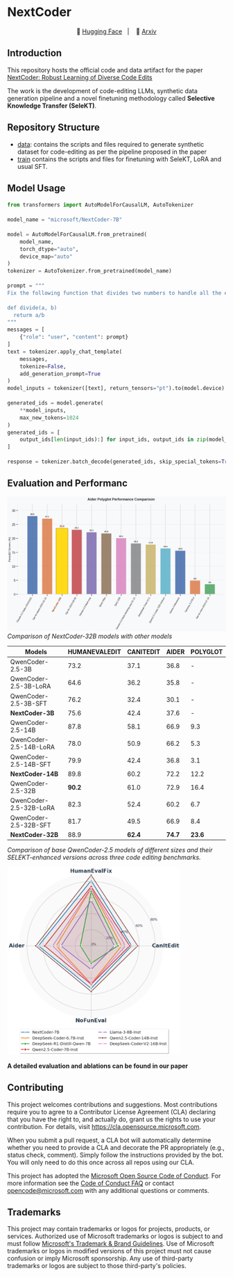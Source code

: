 # NextCoder

<p align="center">
        🤗 <a href="https://huggingface.co/collections/microsoft/nextcoder-6815ee6bfcf4e42f20d45028">Hugging Face</a>&nbsp&nbsp | &nbsp&nbsp 📑 <a href="https://arxiv.org/abs/2503.03656">Arxiv</a> 
</p>

## Introduction
This repository hosts the official code and data artifact for the paper [NextCoder: Robust Learning of Diverse Code Edits
](https://arxiv.org/abs/2503.03656)

The work is the development of code-editing LLMs, synthetic data generation pipeline and a novel finetuning methodology called **Selective Knowledge Transfer (SeleKT)**.

## Repository Structure
- [data](data/): contains the scripts and files required to generate synthetic dataset for code-editing as per the pipeline proposed in the paper
- [train](src/train/) contains the scripts and files for finetuning with SeleKT, LoRA and usual SFT.

## Model Usage
```python
from transformers import AutoModelForCausalLM, AutoTokenizer

model_name = "microsoft/NextCoder-7B"

model = AutoModelForCausalLM.from_pretrained(
    model_name,
    torch_dtype="auto",
    device_map="auto"
)
tokenizer = AutoTokenizer.from_pretrained(model_name)

prompt = """
Fix the following function that divides two numbers to handle all the edge cases:

def divide(a, b)
  returm a/b
"""
messages = [
    {"role": "user", "content": prompt}
]
text = tokenizer.apply_chat_template(
    messages,
    tokenize=False,
    add_generation_prompt=True
)
model_inputs = tokenizer([text], return_tensors="pt").to(model.device)

generated_ids = model.generate(
    **model_inputs,
    max_new_tokens=1024
)
generated_ids = [
    output_ids[len(input_ids):] for input_ids, output_ids in zip(model_inputs.input_ids, generated_ids)
]

response = tokenizer.batch_decode(generated_ids, skip_special_tokens=True)[0]
```

## Evaluation and Performanc

![](assets/aider-polyglot.png)
*Comparison of NextCoder-32B models with other models*

| Models | HUMANEVALEDIT | CANITEDIT | AIDER | POLYGLOT |
|--------|---------------|-----------|-------|----------|
| QwenCoder-2.5-3B | 73.2 | 37.1 | 36.8 | - |
| QwenCoder-2.5-3B-LoRA | 64.6 | 36.2 | 35.8 | - |
| QwenCoder-2.5-3B-SFT | 76.2 | 32.4 | 30.1 | - |
| **NextCoder-3B** | 75.6 | 42.4 | 37.6 | - |
| QwenCoder-2.5-14B | 87.8 | 58.1 | 66.9 | 9.3 |
| QwenCoder-2.5-14B-LoRA | 78.0 | 50.9 | 66.2 | 5.3 |
| QwenCoder-2.5-14B-SFT | 79.9 | 42.4 | 36.8 | 3.1 |
| **NextCoder-14B** | 89.8 | 60.2 | 72.2 | 12.2 |
| QwenCoder-2.5-32B | **90.2** | 61.0 | 72.9 | 16.4 |
| QwenCoder-2.5-32B-LoRA | 82.3 | 52.4 | 60.2 | 6.7 |
| QwenCoder-2.5-32B-SFT | 81.7 | 49.5 | 66.9 | 8.4 |
| **NextCoder-32B** | 88.9 | **62.4** | **74.7** | **23.6** |

*Comparison of base QwenCoder-2.5 models of different sizes and their SELEKT-enhanced versions across three code editing benchmarks.*

<img src="assets/spider-plot.png" width=400></img>

**A detailed evaluation and ablations can be found in our paper**

## Contributing

This project welcomes contributions and suggestions.  Most contributions require you to agree to a
Contributor License Agreement (CLA) declaring that you have the right to, and actually do, grant us
the rights to use your contribution. For details, visit https://cla.opensource.microsoft.com.

When you submit a pull request, a CLA bot will automatically determine whether you need to provide
a CLA and decorate the PR appropriately (e.g., status check, comment). Simply follow the instructions
provided by the bot. You will only need to do this once across all repos using our CLA.

This project has adopted the [Microsoft Open Source Code of Conduct](https://opensource.microsoft.com/codeofconduct/).
For more information see the [Code of Conduct FAQ](https://opensource.microsoft.com/codeofconduct/faq/) or
contact [opencode@microsoft.com](mailto:opencode@microsoft.com) with any additional questions or comments.

## Trademarks

This project may contain trademarks or logos for projects, products, or services. Authorized use of Microsoft 
trademarks or logos is subject to and must follow 
[Microsoft's Trademark & Brand Guidelines](https://www.microsoft.com/en-us/legal/intellectualproperty/trademarks/usage/general).
Use of Microsoft trademarks or logos in modified versions of this project must not cause confusion or imply Microsoft sponsorship.
Any use of third-party trademarks or logos are subject to those third-party's policies.
